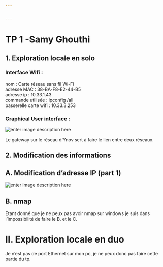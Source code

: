 ```yaml
---


---
```


<h1 id="tp-1---samy-ghouthi">TP 1  -Samy Ghouthi</h1>
<h2 id="exploration-locale-en-solo">1. Exploration locale en solo</h2>
<h3 id="interface-wifi-">Interface Wifi :</h3>
<p>nom : Carte réseau sans fil Wi-Fi<br>
adresse MAC : 38-BA-F8-E2-44-B5<br>
adresse ip : 10.33.1.43<br>
commande utilisée : ipconfig /all<br>
passerelle carte wifi : 10.33.3.253</p>
<h3 id="graphical-user-interface-">Graphical User interface :</h3>
<p><img src="https://i.imgur.com/vHH7szn.png" alt="enter image description here"></p>
<p>Le gateway sur le réseau d’Ynov sert à faire le lien entre deux réseaux.</p>
<h2 id="modification-des-informations">2. Modification des informations</h2>
<h2 id="a.-modification-dadresse-ip-part-1">A. Modification d’adresse IP (part 1)</h2>
<p><img src="https://i.imgur.com/LFWKzTE.png" alt="enter image description here"></p>
<h2 id="b.-nmap">B. nmap</h2>
<p>Etant  donné que je ne peux pas avoir nmap sur windows je suis dans l’impossibilité de faire le B. et le C.</p>
<h1 id="ii.-exploration-locale-en-duo">II. Exploration locale en duo</h1>
<p>Je n’est pas de port Ethernet sur mon pc, je ne peux donc pas faire cette partie du tp.</p>

